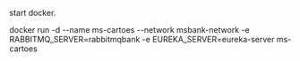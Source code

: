 start docker.

docker run -d --name ms-cartoes --network msbank-network -e RABBITMQ_SERVER=rabbitmqbank -e EUREKA_SERVER=eureka-server ms-cartoes